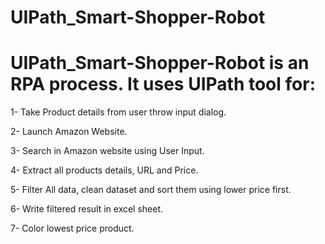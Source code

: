 # UIPath_Smart-Shopper-Robot

# UIPath_Smart-Shopper-Robot is an RPA process. It uses UIPath tool for:
 1- Take Product details from user throw input dialog.
  
 2- Launch Amazon Website.
 
 3- Search in Amazon website using User Input.
 
 4- Extract all products details, URL and Price.
 
 5- Filter All data, clean dataset and sort them using lower price first.
 
 6- Write filtered result in excel sheet.
 
 7- Color lowest price product.

